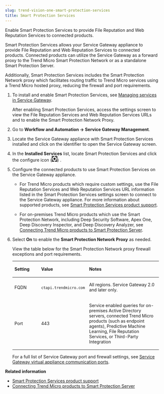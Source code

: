 ```yaml
---
slug: trend-vision-one-smart-protection-services
title: Smart Protection Services
---
```


Enable Smart Protection Services to provide File Reputation and Web Reputation Services to connected products.

Smart Protection Services allows your Service Gateway appliance to provide File Reputation and Web Reputation Services to connected products. Connected products can utilize the Service Gateway as a forward proxy to the Trend Micro Smart Protection Network or as a standalone Smart Protection Server.

Additionally, Smart Protection Services includes the Smart Protection Network proxy which facilitates routing traffic to Trend Micro services using a Trend Micro hosted proxy, reducing the firewall and port requirements.

1.  To install and enable Smart Protection Services, see [Managing services in Service Gateway](managing-services-service-gateway.md).

    After enabling Smart Protection Services, access the settings screen to view the File Reputation Services and Web Reputation Services URLs and to enable the Smart Protection Network Proxy.

2.  Go to **Workflow and Automation → Service Gateway Management**.

3.  Locate the Service Gateway appliance with Smart Protection Services installed and click on the identifier to open the Service Gateway screen.

4.  In the **Installed Services** list, locate Smart Protection Services and click the configure icon (![](/images/configure=GUID-657DB993-ADC7-4DEC-8C62-C8739D74760E.webp)) .

5.  Configure the connected products to use Smart Protection Services on the Service Gateway appliance.

    - For Trend Micro products which require custom settings, use the File Reputation Services and Web Reputation Services URL information listed in the Smart Protection Services settings screen to connect to the Service Gateway appliance. For more information about supported products, see [Smart Protection Services product support](sps-product-support.md).

    - For on-premises Trend Micro products which use the Smart Protection Network, including Deep Security Software, Apex One, Deep Discovery Inspector, and Deep Discovery Analyzer, see [Connecting Trend Micro products to Smart Protection Server](connect-smart-protection-server.md).

6.  Select **On** to enable the **Smart Protection Network Proxy** as needed.

    View the table below for the Smart Protection Network proxy firewall exceptions and port requirements.

    <table>
    <colgroup>
    <col style="width: 20%" />
    <col style="width: 20%" />
    <col style="width: 60%" />
    </colgroup>
    <thead>
    <tr>
    <th><p>Setting</p></th>
    <th><p>Value</p></th>
    <th><p>Notes</p></th>
    </tr>
    </thead>
    <tbody>
    <tr>
    <td><p>FQDN</p></td>
    <td><p><code>ctapi.trendmicro.com</code></p></td>
    <td><p>All regions. Service Gateway 2.0 and later only.</p></td>
    </tr>
    <tr>
    <td><p>Port</p></td>
    <td><p>443</p></td>
    <td><p>Service enabled queries for on-premises Active Directory servers, connected Trend Micro products (such as endpoint agents), Predictive Machine Learning, File Reputation Services, or Third-Party Integration</p></td>
    </tr>
    </tbody>
    </table>

    For a full list of Service Gateway port and firewall settings, see [Service Gateway virtual appliance communication ports](sg-ports-used.md).

**Related information**

- [Smart Protection Services product support](sps-product-support.md "Discover which Trend products and services are supported by Service Gateway Smart Protection Services.")
- [Connecting Trend Micro products to Smart Protection Server](connect-smart-protection-server.md)
